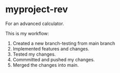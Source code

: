 # myproject-rev

For an advanced calculator.

This is my workflow:
1. Created a new branch-testing from main branch
2. Implemented features and changes.
3. Tested my changes.
4. Commmitted and pushed my changes.
5. Merged the changes into main.

